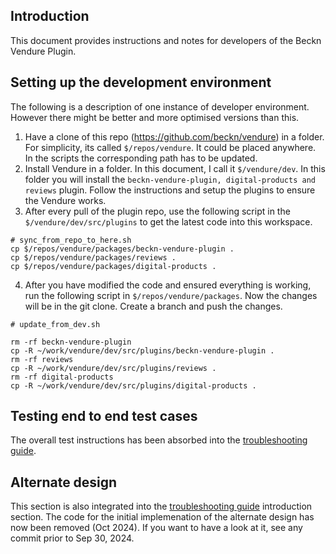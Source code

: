 ## Introduction

This document provides instructions and notes for developers of the Beckn Vendure Plugin.

## Setting up the development environment

The following is a description of one instance of developer environment. However there might be better and more optimised versions than this.

1. Have a clone of this repo (https://github.com/beckn/vendure) in a folder. For simplicity, its called `$/repos/vendure`. It could be placed anywhere. In the scripts the corresponding path has to be updated.
2. Install Vendure in a folder. In this document, I call it `$/vendure/dev`. In this folder you will install the `beckn-vendure-plugin, digital-products and reviews` plugin. Follow the instructions and setup the plugins to ensure the Vendure works.
3. After every pull of the plugin repo, use the following script in the `$/vendure/dev/src/plugins` to get the latest code into this workspace.

```
# sync_from_repo_to_here.sh
cp $/repos/vendure/packages/beckn-vendure-plugin .
cp $/repos/vendure/packages/reviews .
cp $/repos/vendure/packages/digital-products .
```

4. After you have modified the code and ensured everything is working, run the following script in `$/repos/vendure/packages`. Now the changes will be in the git clone. Create a branch and push the changes.

```
# update_from_dev.sh

rm -rf beckn-vendure-plugin
cp -R ~/work/vendure/dev/src/plugins/beckn-vendure-plugin .
rm -rf reviews
cp -R ~/work/vendure/dev/src/plugins/reviews .
rm -rf digital-products
cp -R ~/work/vendure/dev/src/plugins/digital-products .
```

## Testing end to end test cases

The overall test instructions has been absorbed into the [troubleshooting guide](../troubleshoot.md).

## Alternate design

This section is also integrated into the [troubleshooting guide](../troubleshoot.md) introduction section. The code for the initial implemenation of the alternate design has now been removed (Oct 2024). If you want to have a look at it, see any commit prior to Sep 30, 2024.

